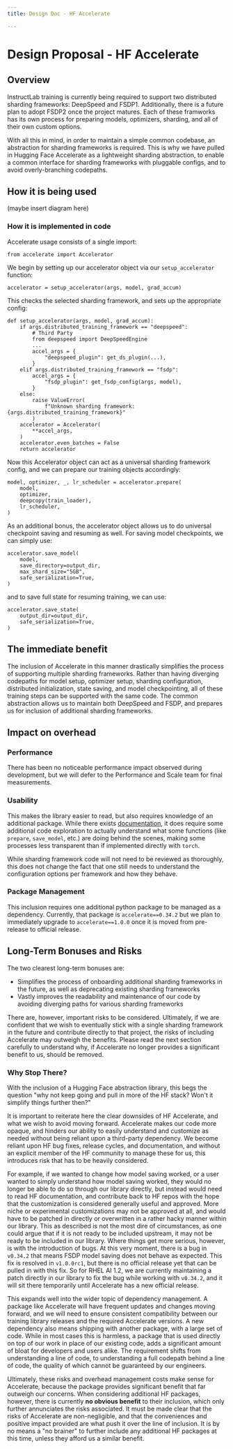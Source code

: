 ```yaml
---
title: Design Doc - HF Accelerate

---
```


# Design Proposal - HF Accelerate

## Overview

InstructLab training is currently being required to support two distributed sharding frameworks: DeepSpeed and FSDP1. Additionally, there is a future plan to adopt FSDP2 once the project matures. Each of these framworks has its own process for preparing models, optimizers, sharding, and all of their own custom options.

With all this in mind, in order to maintain a simple common codebase, an abstraction for sharding frameworks is required. This is why we have pulled in Hugging Face Accelerate as a lightweight sharding abstraction, to enable a common interface for sharding frameworks with pluggable configs, and to avoid overly-branching codepaths.

## How it is being used

(maybe insert diagram here)

### How it is implemented in code

Accelerate usage consists of a single import:
```
from accelerate import Accelerator
```
We begin by setting up our accelerator object via our `setup_accelerator` function:
```
accelerator = setup_accelerator(args, model, grad_accum)
```
This checks the selected sharding framework, and sets up the appropriate config:
```
def setup_accelerator(args, model, grad_accum):
    if args.distributed_training_framework == "deepspeed":
        # Third Party
        from deepspeed import DeepSpeedEngine
        ...
        accel_args = {
            "deepspeed_plugin": get_ds_plugin(...),
        }
    elif args.distributed_training_framework == "fsdp":
        accel_args = {
            "fsdp_plugin": get_fsdp_config(args, model),
        }
    else:
        raise ValueError(
            f"Unknown sharding framework: {args.distributed_training_framework}"
        )
    accelerator = Accelerator(
        **accel_args,
    )
    accelerator.even_batches = False
    return accelerator
```
Now this Accelerator object can act as a universal sharding framework config, and we can prepare our training objects accordingly:
```
model, optimizer, _, lr_scheduler = accelerator.prepare(
    model,
    optimizer,
    deepcopy(train_loader),
    lr_scheduler,
)
```

As an additional bonus, the accelerator object allows us to do universal checkpoint saving and resuming as well. For saving model checkpoints, we can simply use:
```
accelerator.save_model(
    model,
    save_directory=output_dir,
    max_shard_size="5GB",
    safe_serialization=True,
)
```
and to save full state for resuming training, we can use:
```
accelerator.save_state(
    output_dir=output_dir,
    safe_serialization=True,
)
```

## The immediate benefit
The inclusion of Accelerate in this manner drastically simplifies the process of supporting multiple sharding frameworks. Rather than having diverging codepaths for model setup, optimizer setup, sharding configuration, distributed initialization, state saving, and model checkpointing, all of these training steps can be supported with the same code. The common abstraction allows us to maintain both DeepSpeed and FSDP, and prepares us for inclusion of additional sharding frameworks.


## Impact on overhead
### Performance
There has been no noticeable performance impact observed during development, but we will defer to the Performance and Scale team for final measurements.

### Usability
This makes the library easier to read, but also requires knowledge of an additional package. While there exists [documentation](https://huggingface.co/docs/accelerate/v1.0.0rc1/en/index), it does require some additional code exploration to actually understand what some functions (like `prepare`, `save_model`, etc.) are doing behind the scenes, making some processes less transparent than if implemented directly with `torch`.

While sharding framework code will not need to be reviewed as thoroughly, this does not change the fact that one still needs to understand the configuration options per framework and how they behave.

### Package Management
This inclusion requires one additional python package to be managed as a dependency. Currently, that package is `accelerate==0.34.2` but we plan to immediately upgrade to `accelerate==1.0.0` once it is moved from pre-release to official release.


## Long-Term Bonuses and Risks
The two clearest long-term bonuses are:
 - Simplifies the process of onboarding additional sharding frameworks in the future, as well as deprecating existing sharding frameworks
 - Vastly improves the readability and maintenance of our code by avoiding diverging paths for various sharding frameworks

There are, however, important risks to be considered. Ultimately, if we are confident that we wish to eventually stick with a single sharding framework in the future and contribute directly to that project, the risks of including Accelerate may outweigh the benefits. Please read the next section carefully to understand why, if Accelerate no longer provides a significant benefit to us, should be removed.


### Why Stop There?
With the inclusion of a Hugging Face abstraction library, this begs the question "why not keep going and pull in more of the HF stack? Won't it simplify things further then?"

It is important to reiterate here the clear downsides of HF Accelerate, and what we wish to avoid moving forward. Accelerate makes our code more opaque, and hinders our ability to easily understand and customize as needed without being reliant upon a third-party dependency. We become reliant upon HF bug fixes, release cycles, and documentation, and without an explicit member of the HF community to manage these for us, this introduces risk that has to be heavily considered.

For example, if we wanted to change how model saving worked, or a user wanted to simply understand how model saving worked, they would no longer be able to do so through our library directly, but instead would need to read HF documentation, and contribute back to HF repos with the hope that the customization is considered generally useful and approved. More niche or experimental customizations may not be approved at all, and would have to be patched in directly or overwritten in a rather hacky manner within our library. This as described is not the most dire of circumstances, as one could argue that if it is not ready to be included upstream, it may not be ready to be included in our library. Where things get more serious, however, is with the introduction of bugs. At this very moment, there is a bug in `v0.34.2` that means FSDP model saving does not behave as expected. This fix is resolved in `v1.0.0rc1`, but there is no official release yet that can be pulled in with this fix. So for RHEL AI 1.2, we are currently maintaining a patch directly in our library to fix the bug while working with `v0.34.2`, and it will sit there temporarily until Accelerate has a new official release.

This expands well into the wider topic of dependency management. A package like Accelerate will have frequent updates and changes moving forward, and we will need to ensure consistent compatibility between our training library releases and the required Accelerate versions. A new dependency also means shipping with another package, with a large set of code. While in most cases this is harmless, a package that is used directly on top of our work in place of our existing code, adds a significant amount of bloat for developers and users alike. The requirement shifts from understanding a line of code, to understanding a full codepath behind a line of code, the quality of which cannot be guaranteed by our engineers.

Ultimately, these risks and overhead management costs make sense for Accelerate, because the package provides significant benefit that far outweigh our concerns. When considering additional HF packages, however, there is currently **no obvious benefit** to their inclusion, which only further annunciates the risks associated. It must be made clear that the risks of Accelerate are non-negligible, and that the conveniences and positive impact provided are what push it over the line of inclusion. It is by no means a "no brainer" to further include any additional HF packages at this time, unless they afford us a similar benefit.

